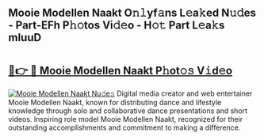## Mooie Modellen Naakt O𝚗𝚕yf𝚊ns L𝚎a𝚔ed N𝚞𝚍es - Part-EFh P𝚑𝚘tos Vi𝚍𝚎o - H𝚘𝚝 Part L𝚎a𝚔s mIuuD

# <h2><a href="http://kf40cf.oniu.top/?m=Mooie+Modellen+Naakt">🔗👉 🔴 Mooie Modellen Naakt P𝚑ot𝚘𝚜 V𝚒d𝚎o</a></h2>

[![Mooie Modellen Naakt Nu𝚍e𝚜](https://i.imgur.com/0qMVB7G.gif)](http://kf40cf.oniu.top/?m=Mooie+Modellen+Naakt)
Digital media creator and web entertainer Mooie Modellen Naakt, known for distributing dance and lifestyle knowledge through solo and collaborative dance presentations and short videos. Inspiring role model Mooie Modellen Naakt, recognized for their outstanding accomplishments and commitment to making a difference.  
